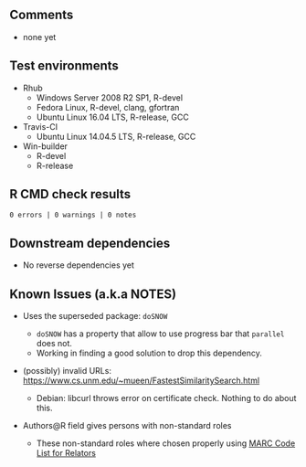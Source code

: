 ## Comments

* none yet

## Test environments
* Rhub
  * Windows Server 2008 R2 SP1, R-devel
  * Fedora Linux, R-devel, clang, gfortran
  * Ubuntu Linux 16.04 LTS, R-release, GCC
* Travis-CI
  * Ubuntu Linux 14.04.5 LTS, R-release, GCC
* Win-builder
  * R-devel
  * R-release

## R CMD check results

`0 errors | 0 warnings | 0 notes`

## Downstream dependencies

* No reverse dependencies yet

## Known Issues (a.k.a NOTES)

* Uses the superseded package: `doSNOW`
  * `doSNOW` has a property that allow to use progress bar that `parallel` does not.
  * Working in finding a good solution to drop this dependency.
  
* (possibly) invalid URLs: https://www.cs.unm.edu/~mueen/FastestSimilaritySearch.html
  * Debian: libcurl throws error on certificate check. Nothing to do about this.

* Authors@R field gives persons with non-standard roles
  * These non-standard roles where chosen properly using [MARC Code List for Relators](https://www.loc.gov/marc/relators/relaterm.html)
